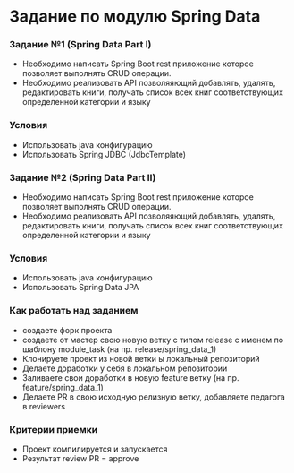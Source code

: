 # Задание по модулю Spring Data

### Задание №1 (Spring Data Part I)
- Необходимо написать Spring Boot rest приложение которое позволяет выполнять CRUD операции.
- Необходимо реализовать API позволяяющий добавлять, удалять, редактировать книги, получать список всех книг соответствующих определенной категории и языку

### Условия
- Использовать java конфигурацию
- Использовать Spring JDBC (JdbcTemplate)

### Задание №2 (Spring Data Part II)

- Необходимо написать Spring Boot rest приложение которое позволяет выполнять CRUD операции.
- Необходимо реализовать API позволяяющий добавлять, удалять, редактировать книги, получать список всех книг
  соответствующих определенной категории и языку

### Условия

- Использовать java конфигурацию
- Использовать Spring Data JPA

### Как работать над заданием
- создаете форк проекта
- создаете от мастер свою новую ветку с типом release с именем по шаблону module_task (на пр. release/spring_data_1)
- Клонируете проект из новой ветки ы локальный репозиторий
- Делаете доработки у себя в локальном репозитории
- Заливаете свои доработки в новую feature ветку (на пр. feature/spring_data_1)
- Делаете PR в свою исходную релизную ветку, добавляете педагога в reviewers

### Критерии приемки
- Проект компилируется и запускается
- Результат review PR = approve